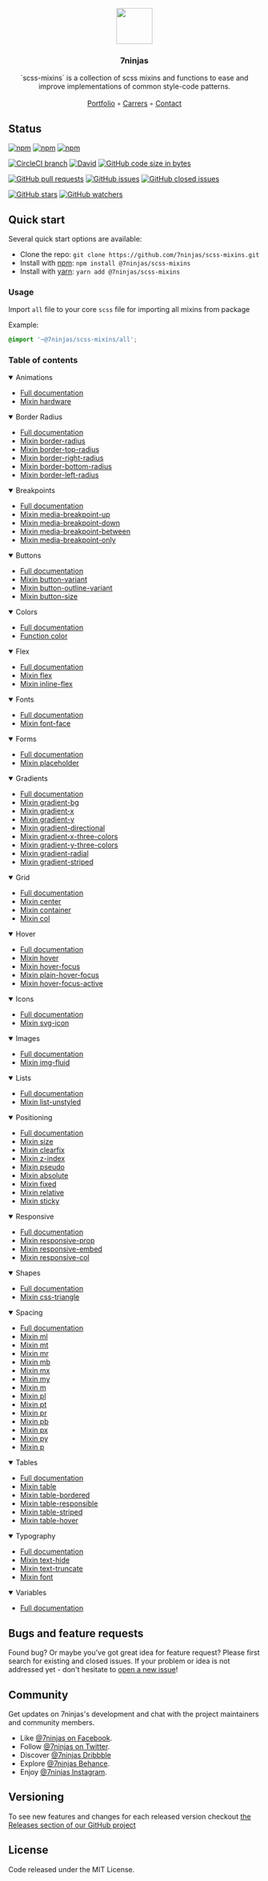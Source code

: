 <p align="center">
  <a href="https://7ninjas.com/">
    <img src="https://7ninjas.com/assets/7ninjas-logo-250x250.gif" alt="" width=72 height=72>
  </a>

  <h3 align="center">7ninjas</h3>

  <p align="center">
    `scss-mixins` is a collection of scss mixins and functions to ease and improve implementations of common style-code patterns.
    <br>
    <br>
    <a href="https://7ninjas.com/case-studies/">Portfolio</a>
    ◦
    <a href="https://7ninjas.com/careers/">Carrers</a>
    ◦
    <a href="https://7ninjas.com/contact/">Contact</a>
  </p>
</p>


## Status

[![npm](https://img.shields.io/npm/v/@7ninjas/scss-mixins.svg?style=for-the-badge)](https://www.npmjs.com/package/@7ninjas/scss-mixins)
[![npm](https://img.shields.io/npm/l/@7ninjas/scss-mixins.svg?style=for-the-badge)](https://www.npmjs.com/package/@7ninjas/scss-mixins)
[![npm](https://img.shields.io/npm/dt/@7ninjas/scss-mixins.svg?style=for-the-badge)](https://www.npmjs.com/package/@7ninjas/scss-mixins)

[![CircleCI branch](https://img.shields.io/circleci/project/github/7ninjas/scss-mixins/develop.svg?style=for-the-badge)](https://github.com/7ninjas/scss-mixins)
[![David](https://img.shields.io/david/7ninjas/scss-mixins.svg?style=for-the-badge)](https://github.com/7ninjas/scss-mixins)
[![GitHub code size in bytes](https://img.shields.io/github/languages/code-size/7ninjas/scss-mixins.svg?style=for-the-badge)](https://github.com/7ninjas/scss-mixins)

[![GitHub pull requests](https://img.shields.io/github/issues-pr/7ninjas/scss-mixins.svg?style=for-the-badge)](https://github.com/7ninjas/scss-mixins)
[![GitHub issues](https://img.shields.io/github/issues/7ninjas/scss-mixins.svg?style=for-the-badge)](https://github.com/7ninjas/scss-mixins)
[![GitHub closed issues](https://img.shields.io/github/issues-closed/7ninjas/scss-mixins.svg?style=for-the-badge)](https://github.com/7ninjas/scss-mixins)

[![GitHub stars](https://img.shields.io/github/stars/7ninjas/scss-mixins.svg?style=social&label=Stars&style=for-the-badge)](https://github.com/7ninjas/scss-mixins)
[![GitHub watchers](https://img.shields.io/github/watchers/7ninjas/scss-mixins.svg?style=social&label=Watch&style=for-the-badge)](https://github.com/7ninjas/scss-mixins)


## Quick start

Several quick start options are available:

- Clone the repo: `git clone https://github.com/7ninjas/scss-mixins.git`
- Install with [npm](https://www.npmjs.com/): `npm install @7ninjas/scss-mixins`
- Install with [yarn](https://yarnpkg.com/): `yarn add @7ninjas/scss-mixins`

### Usage
Import `all` file to your core `scss` file for importing all mixins from package

Example:
```scss
@import '~@7ninjas/scss-mixins/all';
```


### Table of contents

<details open>
 <summary>Animations</summary>
 
- [Full documentation](./docs/animations.md)
- [Mixin hardware](./docs/animations.md#mixin-hardware)
</details>
<details open>
  <summary>Border Radius</summary>
  
- [Full documentation](./docs/border-radius.md)
- [Mixin border-radius](./docs/border-radius.md#mixin-border-radius)
- [Mixin border-top-radius](./docs/border-radius.md#mixin-border-top-radius)
- [Mixin border-right-radius](./docs/border-radius.md#mixin-border-right-radius)
- [Mixin border-bottom-radius](./docs/border-radius.md#mixin-border-bottom-radius)
- [Mixin border-left-radius](./docs/border-radius.md#mixin-border-left-radius)
</details>
<details open>
  <summary>Breakpoints</summary>
  
- [Full documentation](./docs/breakpoints.md)
- [Mixin media-breakpoint-up](./docs/breakpoints.md#mixin-media-breakpoint-up)
- [Mixin media-breakpoint-down](./docs/breakpoints.md#mixin-media-breakpoint-down)
- [Mixin media-breakpoint-between](./docs/breakpoints.md#mixin-media-breakpoint-between)
- [Mixin media-breakpoint-only](./docs/breakpoints.md#mixin-media-breakpoint-only)
</details>
<details open>
  <summary>Buttons</summary>
  
- [Full documentation](./docs/buttons.md)
- [Mixin button-variant](./docs/buttons.md#mixin-button-variant)
- [Mixin button-outline-variant](./docs/buttons.md#mixin-button-outline-variant)
- [Mixin button-size](./docs/buttons.md#mixin-button-size)
</details>
<details open>
  <summary>Colors</summary>
  
- [Full documentation](./docs/colors.md)
- [Function color](./docs/colors.md#function-color)
</details>
<details open>
  <summary>Flex</summary>
  
- [Full documentation](./docs/flex.md)
- [Mixin flex](./docs/flex.md#mixin-flex)
- [Mixin inline-flex](./docs/flex.md#mixin-inline-flex)
</details>
<details open>
  <summary>Fonts</summary>
  
- [Full documentation](./docs/fonts.md)
- [Mixin font-face](./docs/fonts.md#mixin-font-face)
</details>
<details open>
  <summary>Forms</summary>
  
- [Full documentation](./docs/forms.md)
- [Mixin placeholder](./docs/forms.md#mixin-placeholder)
</details>
<details open>
  <summary>Gradients</summary>
  
- [Full documentation](./docs/gradients.md)
- [Mixin gradient-bg](./docs/gradients.md#mixin-gradient-bg)
- [Mixin gradient-x](./docs/gradients.md#mixin-gradient-x)
- [Mixin gradient-y](./docs/gradients.md#mixin-gradient-y)
- [Mixin gradient-directional](./docs/gradients.md#mixin-gradient-directional)
- [Mixin gradient-x-three-colors](./docs/gradients.md#mixin-gradient-x-three-colors)
- [Mixin gradient-y-three-colors](./docs/gradients.md#mixin-gradient-y-three-colors)
- [Mixin gradient-radial](./docs/gradients.md#mixin-gradient-radial)
- [Mixin gradient-striped](./docs/gradients.md#mixin-gradient-striped)
</details>
<details open>
  <summary>Grid</summary>
  
- [Full documentation](./docs/grid.md)
- [Mixin center](./docs/grid.md#mixin-center)
- [Mixin container](./docs/grid.md#mixin-container)
- [Mixin col](./docs/grid.md#mixin-col)
</details>
<details open>
  <summary>Hover</summary>
  
- [Full documentation](./docs/hover.md)
- [Mixin hover](./docs/hover.md#mixin-hover)
- [Mixin hover-focus](./docs/hover.md#mixin-hover-focus)
- [Mixin plain-hover-focus](./docs/hover.md#mixin-plain-hover-focus)
- [Mixin hover-focus-active](./docs/hover.md#mixin-hover-focus-active)
</details>
<details open>
  <summary>Icons</summary>
  
- [Full documentation](./docs/icons.md)
- [Mixin svg-icon](./docs/icons.md#mixin-svg-icon)
</details>
<details open>
  <summary>Images</summary>

- [Full documentation](./docs/images.md)
- [Mixin img-fluid](./docs/images.md#mixin-img-fluid)
</details>
<details open>
  <summary>Lists</summary>

- [Full documentation](./docs/lists.md)
- [Mixin list-unstyled](./docs/lists.md#mixin-list-unstyled)
</details>
<details open>
  <summary>Positioning</summary>

- [Full documentation](./docs/positioning.md)
- [Mixin size](./docs/positioning.md#mixin-size)
- [Mixin clearfix](./docs/positioning.md#mixin-clearfix)
- [Mixin z-index](./docs/positioning.md#mixin-z-index)
- [Mixin pseudo](./docs/positioning.md#mixin-pseudo)
- [Mixin absolute](./docs/positioning.md#mixin-absolute)
- [Mixin fixed](./docs/positioning.md#mixin-fixed)
- [Mixin relative](./docs/positioning.md#mixin-relative)
- [Mixin sticky](./docs/positioning.md#mixin-sticky)
</details>
<details open>
  <summary>Responsive</summary>

- [Full documentation](./docs/responsive.md)
- [Mixin responsive-prop](./docs/responsive.md#mixin-responsive-prop)
- [Mixin responsive-embed](./docs/responsive.md#mixin-responsive-embed)
- [Mixin responsive-col](./docs/responsive.md#mixin-responsive-col)
</details>
<details open>
  <summary>Shapes</summary>
  
- [Full documentation](./docs/shapes.md)
- [Mixin css-triangle](./docs/shapes.md#mixin-css-triangle)
</details>
<details open>
  <summary>Spacing</summary>

- [Full documentation](./docs/spacing.md)
- [Mixin ml](./docs/spacing.md#mixin-ml)
- [Mixin mt](./docs/spacing.md#mixin-mt)
- [Mixin mr](./docs/spacing.md#mixin-mr)
- [Mixin mb](./docs/spacing.md#mixin-mb)
- [Mixin mx](./docs/spacing.md#mixin-mx)
- [Mixin my](./docs/spacing.md#mixin-my)
- [Mixin m](./docs/spacing.md#mixin-m)
- [Mixin pl](./docs/spacing.md#mixin-pl)
- [Mixin pt](./docs/spacing.md#mixin-pt)
- [Mixin pr](./docs/spacing.md#mixin-pr)
- [Mixin pb](./docs/spacing.md#mixin-pb)
- [Mixin px](./docs/spacing.md#mixin-px)
- [Mixin py](./docs/spacing.md#mixin-py)
- [Mixin p](./docs/spacing.md#mixin-p)
</details>
<details open>
  <summary>Tables</summary>

- [Full documentation](./docs/tables.md)
- [Mixin table](./docs/tables.md#mixin-table)
- [Mixin table-bordered](./docs/tables.md#mixin-table-bordered)
- [Mixin table-responsible](./docs/tables.md#mixin-table-responsible)
- [Mixin table-striped](./docs/tables.md#mixin-table-striped)
- [Mixin table-hover](./docs/tables.md#mixin-table-hover)
</details>
<details open>
  <summary>Typography</summary>

- [Full documentation](./docs/typography.md)
- [Mixin text-hide](./docs/typography.md#mixin-text-hide)
- [Mixin text-truncate](./docs/typography.md#mixin-text-truncate)
- [Mixin font](./docs/typography.md#mixin-font)
</details>
<details open>
  <summary>Variables</summary>

- [Full documentation](./docs/variables.md)
</details>


## Bugs and feature requests

Found bug? Or maybe you've got great idea for feature request? Please first search for existing and closed issues.
If your problem or idea is not addressed yet - don't hesitate to [open a new issue](https://github.com/7ninjas/scss-mixins/issues/new)!


## Community

Get updates on 7ninjas's development and chat with the project maintainers and community members.

- Like [@7ninjas on Facebook](https://www.facebook.com/7ninjasHQ).
- Follow [@7ninjas on Twitter](https://twitter.com/7ninjas).
- Discover [@7ninjas Dribbble](https://dribbble.com/7ninjas)
- Explore [@7ninjas Behance](https://www.behance.net/7ninjas).
- Enjoy [@7ninjas Instagram](https://www.instagram.com/7ninjashq/).


## Versioning

To see new features and changes for each released version checkout [the Releases section of our GitHub project](https://github.com/7ninjas/scss-mixins/releases) 


## License

Code released under the MIT License.